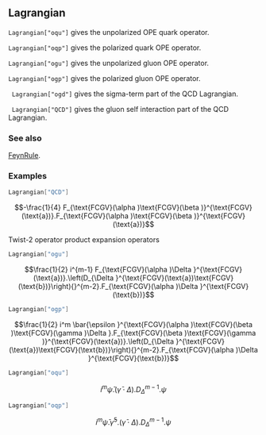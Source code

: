 ## Lagrangian

`Lagrangian["oqu"]` gives the unpolarized OPE quark operator.

`Lagrangian["oqp"]` gives the polarized quark OPE operator.

`Lagrangian["ogu"]` gives the unpolarized gluon OPE operator.

`Lagrangian["ogp"]` gives the polarized gluon OPE operator.

` Lagrangian["ogd"]` gives the sigma-term part of the QCD Lagrangian.

` Lagrangian["QCD"]` gives the gluon self interaction part of the QCD Lagrangian.

### See also

[FeynRule](FeynRule).

### Examples

```mathematica
Lagrangian["QCD"]
```

$$-\frac{1}{4} F_{\text{FCGV}(\alpha )\text{FCGV}(\beta )}^{\text{FCGV}(\text{a})}.F_{\text{FCGV}(\alpha )\text{FCGV}(\beta )}^{\text{FCGV}(\text{a})}$$

Twist-2 operator product expansion operators

```mathematica
Lagrangian["ogu"]
```

$$\frac{1}{2} i^{m-1} F_{\text{FCGV}(\alpha )\Delta }^{\text{FCGV}(\text{a})}.\left(D_{\Delta }^{\text{FCGV}(\text{a})\text{FCGV}(\text{b})}\right){}^{m-2}.F_{\text{FCGV}(\alpha )\Delta }^{\text{FCGV}(\text{b})}$$

```mathematica
Lagrangian["ogp"]
```

$$\frac{1}{2} i^m \bar{\epsilon }^{\text{FCGV}(\alpha )\text{FCGV}(\beta )\text{FCGV}(\gamma )\Delta }.F_{\text{FCGV}(\beta )\text{FCGV}(\gamma )}^{\text{FCGV}(\text{a})}.\left(D_{\Delta }^{\text{FCGV}(\text{a})\text{FCGV}(\text{b})}\right){}^{m-2}.F_{\text{FCGV}(\alpha )\Delta }^{\text{FCGV}(\text{b})}$$

```mathematica
Lagrangian["oqu"]
```

$$i^m \bar{\psi }.\left(\bar{\gamma }\cdot \Delta \right).D_{\Delta }{}^{m-1}.\psi$$

```mathematica
Lagrangian["oqp"]
```

$$i^m \bar{\psi }.\bar{\gamma }^5.\left(\bar{\gamma }\cdot \Delta \right).D_{\Delta }{}^{m-1}.\psi$$